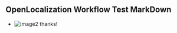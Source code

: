 ## OpenLocalization Workflow Test MarkDown
* ![image2](.\e2b748c5-0493-4584-aff9-b7ca27785cc7.png) thanks!

<!--HONumber=Jan17_HO1-->


